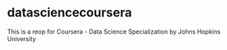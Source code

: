 # datasciencecoursera
This is a reop for Coursera - Data Science Specialization by Johns Hopkins University
